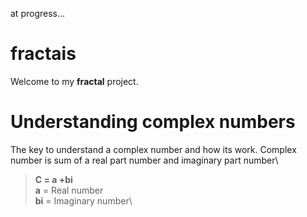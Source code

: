 at progress...
# fractais
Welcome to my **fractal** project. 
# Understanding complex numbers
The key to understand a complex number and how its work. Complex number is sum of a real part number and imaginary part number\
>**C = a +bi**\
>**a** = Real number\
>**bi** = Imaginary number\
